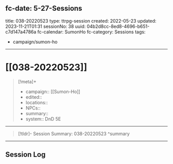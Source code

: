 fc-date: 5-27-Sessions
---
title: 038-20220523
type: ttrpg-session
created: 2022-05-23
updated: 2023-11-21T01:31
sessionNo: 38
uuid: 04b2d8cc-8ed8-4696-b651-c7d147a4786a
fc-calendar: SumonHo
fc-category: Sessions
tags:
  - campaign/sumon-ho
---

# [[038-20220523]]

> [!meta]+
>
> - campaign:: [[Sumon-Ho]]
> - edited::
> - locations::
> - NPCs::
> - summary::
> - system:: DnD 5E

---

> [!tldr]- Session Summary: 038-20220523
>  ^summary

---

## Session Log
